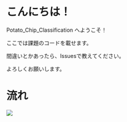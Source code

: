 # こんにちは！

Potato_Chip_Classification へようこそ！

ここでは課題のコードを載せます。

間違いとかあったら、Issuesで教えてください。

よろしくお願いします。

# 流れ



![](https://lohas.nicoseiga.jp/thumb/9396053i?1561481141)
